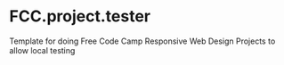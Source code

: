 # FCC.project.tester
Template for doing Free Code Camp Responsive Web Design Projects to allow local testing
